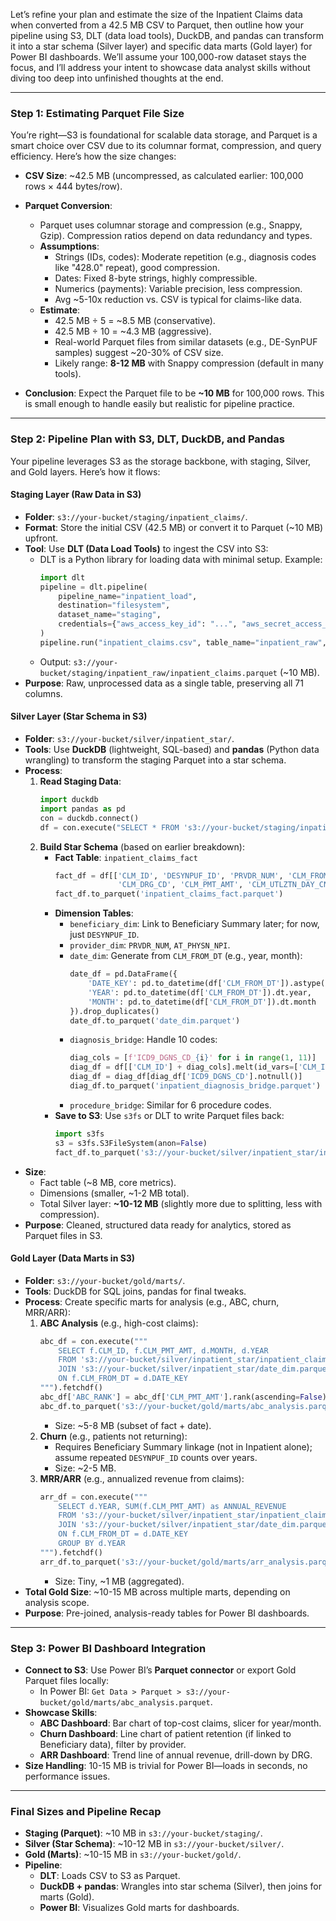 Let’s refine your plan and estimate the size of the Inpatient Claims data when converted from a 42.5 MB CSV to Parquet, then outline how your pipeline using S3, DLT (data load tools), DuckDB, and pandas can transform it into a star schema (Silver layer) and specific data marts (Gold layer) for Power BI dashboards. We’ll assume your 100,000-row dataset stays the focus, and I’ll address your intent to showcase data analyst skills without diving too deep into unfinished thoughts at the end.

---

### Step 1: Estimating Parquet File Size
You’re right—S3 is foundational for scalable data storage, and Parquet is a smart choice over CSV due to its columnar format, compression, and query efficiency. Here’s how the size changes:

- **CSV Size**: ~42.5 MB (uncompressed, as calculated earlier: 100,000 rows × 444 bytes/row).
- **Parquet Conversion**:
  - Parquet uses columnar storage and compression (e.g., Snappy, Gzip). Compression ratios depend on data redundancy and types.
  - **Assumptions**:
    - Strings (IDs, codes): Moderate repetition (e.g., diagnosis codes like "428.0" repeat), good compression.
    - Dates: Fixed 8-byte strings, highly compressible.
    - Numerics (payments): Variable precision, less compression.
    - Avg ~5-10x reduction vs. CSV is typical for claims-like data.
  - **Estimate**: 
    - 42.5 MB ÷ 5 = ~8.5 MB (conservative).
    - 42.5 MB ÷ 10 = ~4.3 MB (aggressive).
    - Real-world Parquet files from similar datasets (e.g., DE-SynPUF samples) suggest ~20-30% of CSV size.
    - Likely range: **8-12 MB** with Snappy compression (default in many tools).

- **Conclusion**: Expect the Parquet file to be **~10 MB** for 100,000 rows. This is small enough to handle easily but realistic for pipeline practice.

---

### Step 2: Pipeline Plan with S3, DLT, DuckDB, and Pandas
Your pipeline leverages S3 as the storage backbone, with staging, Silver, and Gold layers. Here’s how it flows:

#### Staging Layer (Raw Data in S3)
- **Folder**: `s3://your-bucket/staging/inpatient_claims/`.
- **Format**: Store the initial CSV (42.5 MB) or convert it to Parquet (~10 MB) upfront.
- **Tool**: Use **DLT (Data Load Tools)** to ingest the CSV into S3:
  - DLT is a Python library for loading data with minimal setup. Example:
    ```python
    import dlt
    pipeline = dlt.pipeline(
        pipeline_name="inpatient_load",
        destination="filesystem",
        dataset_name="staging",
        credentials={"aws_access_key_id": "...", "aws_secret_access_key": "..."}
    )
    pipeline.run("inpatient_claims.csv", table_name="inpatient_raw", write_disposition="replace")
    ```
  - Output: `s3://your-bucket/staging/inpatient_raw/inpatient_claims.parquet` (~10 MB).
- **Purpose**: Raw, unprocessed data as a single table, preserving all 71 columns.

#### Silver Layer (Star Schema in S3)
- **Folder**: `s3://your-bucket/silver/inpatient_star/`.
- **Tools**: Use **DuckDB** (lightweight, SQL-based) and **pandas** (Python data wrangling) to transform the staging Parquet into a star schema.
- **Process**:
  1. **Read Staging Data**:
     ```python
     import duckdb
     import pandas as pd
     con = duckdb.connect()
     df = con.execute("SELECT * FROM 's3://your-bucket/staging/inpatient_raw/*.parquet'").fetchdf()
     ```
  2. **Build Star Schema** (based on earlier breakdown):
     - **Fact Table**: `inpatient_claims_fact`
       ```python
       fact_df = df[['CLM_ID', 'DESYNPUF_ID', 'PRVDR_NUM', 'CLM_FROM_DT', 'CLM_THRU_DT', 
                     'CLM_DRG_CD', 'CLM_PMT_AMT', 'CLM_UTLZTN_DAY_CNT']]
       fact_df.to_parquet('inpatient_claims_fact.parquet')
       ```
     - **Dimension Tables**:
       - `beneficiary_dim`: Link to Beneficiary Summary later; for now, just `DESYNPUF_ID`.
       - `provider_dim`: `PRVDR_NUM`, `AT_PHYSN_NPI`.
       - `date_dim`: Generate from `CLM_FROM_DT` (e.g., year, month):
         ```python
         date_df = pd.DataFrame({
             'DATE_KEY': pd.to_datetime(df['CLM_FROM_DT']).astype(str).str.replace('-', ''),
             'YEAR': pd.to_datetime(df['CLM_FROM_DT']).dt.year,
             'MONTH': pd.to_datetime(df['CLM_FROM_DT']).dt.month
         }).drop_duplicates()
         date_df.to_parquet('date_dim.parquet')
         ```
       - `diagnosis_bridge`: Handle 10 codes:
         ```python
         diag_cols = [f'ICD9_DGNS_CD_{i}' for i in range(1, 11)]
         diag_df = df[['CLM_ID'] + diag_cols].melt(id_vars=['CLM_ID'], value_name='ICD9_DGNS_CD')
         diag_df = diag_df[diag_df['ICD9_DGNS_CD'].notnull()]
         diag_df.to_parquet('inpatient_diagnosis_bridge.parquet')
         ```
       - `procedure_bridge`: Similar for 6 procedure codes.
     - **Save to S3**: Use `s3fs` or DLT to write Parquet files back:
       ```python
       import s3fs
       s3 = s3fs.S3FileSystem(anon=False)
       fact_df.to_parquet('s3://your-bucket/silver/inpatient_star/inpatient_claims_fact.parquet')
       ```
- **Size**: 
  - Fact table (~8 MB, core metrics).
  - Dimensions (smaller, ~1-2 MB total).
  - Total Silver layer: **~10-12 MB** (slightly more due to splitting, less with compression).
- **Purpose**: Cleaned, structured data ready for analytics, stored as Parquet files in S3.

#### Gold Layer (Data Marts in S3)
- **Folder**: `s3://your-bucket/gold/marts/`.
- **Tools**: DuckDB for SQL joins, pandas for final tweaks.
- **Process**: Create specific marts for analysis (e.g., ABC, churn, MRR/ARR):
  1. **ABC Analysis** (e.g., high-cost claims):
     ```python
     abc_df = con.execute("""
         SELECT f.CLM_ID, f.CLM_PMT_AMT, d.MONTH, d.YEAR
         FROM 's3://your-bucket/silver/inpatient_star/inpatient_claims_fact.parquet' f
         JOIN 's3://your-bucket/silver/inpatient_star/date_dim.parquet' d
         ON f.CLM_FROM_DT = d.DATE_KEY
     """).fetchdf()
     abc_df['ABC_RANK'] = abc_df['CLM_PMT_AMT'].rank(ascending=False)
     abc_df.to_parquet('s3://your-bucket/gold/marts/abc_analysis.parquet')
     ```
     - Size: ~5-8 MB (subset of fact + date).
  2. **Churn** (e.g., patients not returning):
     - Requires Beneficiary Summary linkage (not in Inpatient alone); assume repeated `DESYNPUF_ID` counts over years.
     - Size: ~2-5 MB.
  3. **MRR/ARR** (e.g., annualized revenue from claims):
     ```python
     arr_df = con.execute("""
         SELECT d.YEAR, SUM(f.CLM_PMT_AMT) as ANNUAL_REVENUE
         FROM 's3://your-bucket/silver/inpatient_star/inpatient_claims_fact.parquet' f
         JOIN 's3://your-bucket/silver/inpatient_star/date_dim.parquet' d
         ON f.CLM_FROM_DT = d.DATE_KEY
         GROUP BY d.YEAR
     """).fetchdf()
     arr_df.to_parquet('s3://your-bucket/gold/marts/arr_analysis.parquet')
     ```
     - Size: Tiny, ~1 MB (aggregated).
- **Total Gold Size**: ~10-15 MB across multiple marts, depending on analysis scope.
- **Purpose**: Pre-joined, analysis-ready tables for Power BI dashboards.

---

### Step 3: Power BI Dashboard Integration
- **Connect to S3**: Use Power BI’s **Parquet connector** or export Gold Parquet files locally:
  - In Power BI: `Get Data > Parquet > s3://your-bucket/gold/marts/abc_analysis.parquet`.
- **Showcase Skills**:
  - **ABC Dashboard**: Bar chart of top-cost claims, slicer for year/month.
  - **Churn Dashboard**: Line chart of patient retention (if linked to Beneficiary data), filter by provider.
  - **ARR Dashboard**: Trend line of annual revenue, drill-down by DRG.
- **Size Handling**: 10-15 MB is trivial for Power BI—loads in seconds, no performance issues.

---

### Final Sizes and Pipeline Recap
- **Staging (Parquet)**: ~10 MB in `s3://your-bucket/staging/`.
- **Silver (Star Schema)**: ~10-12 MB in `s3://your-bucket/silver/`.
- **Gold (Marts)**: ~10-15 MB in `s3://your-bucket/gold/`.
- **Pipeline**:
  - **DLT**: Loads CSV to S3 as Parquet.
  - **DuckDB + pandas**: Wrangles into star schema (Silver), then joins for marts (Gold).
  - **Power BI**: Visualizes Gold marts for dashboards.



